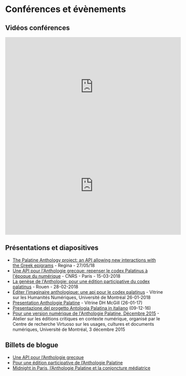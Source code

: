 # Conférences et évènements

## Vidéos conférences
<iframe width="560" height="315" src="https://www.youtube.com/embed/lQ_cqfWLbQ0" frameborder="0" allow="autoplay; encrypted-media" allowfullscreen></iframe>
<br/>
<iframe width="560" height="315" src="https://www.youtube.com/embed/YK21jideSTI" frameborder="0" allow="autoplay; encrypted-media" allowfullscreen></iframe>

## Présentations et diapositives

- [The Palatine Anthology project: an API allowing new interactions with the Greek epigrams](http://vitalirosati.net/slides/conf-2018-05-27apRegina.html#/) - Regina - 27/05/18
- [Une API pour l'Anthologie grecque: repenser le codex Palatinus à l'époque du numérique](http://vitalirosati.net/slides/conf-2018-03-15ap.html#/) - CNRS - Paris - 15-03-2018
- [La genèse de l'Anthologie: pour une édition participative du codex palatinus](http://vitalirosati.net/slides/conf-2018-02-28ap.html#/)  - Rouen - 28-02-2018
- [Éditer l’imaginaire anthologique: une api pour le codex palatinus](http://vitalirosati.net/slides/conf-2018-01-26ap.html) - Vitrine sur les Humanités Numériques, Université de Montréal 26-01-2018
- [Presentation Anthologie Palatine](http://vitalirosati.net/slides/conf-2017-01-25-anthologie.html#/) - Vitrine DH McGill (26-01-17)
- [Presentazione del progetto Antologia Palatina in italiano](http://vitalirosati.net/slides/conf-2016-12-09-anthologie.html#/) (09-12-16)
- [Pour une version numérique de l'Anthologie Palatine, Décembre 2015](http://vitalirosati.net/slides/conf-2015-04-12-anthologie.html) - Atelier sur les éditions critiques en contexte numérique, organisé par le Centre de recherche Virtuoso sur les usages, cultures et documents numériques, Université de Montréal, 3 décembre 2015

## Billets de blogue
- [Une API pour l’Anthologie grecque](https://movi.hypotheses.org/237)
- [Pour une édition participative de l’Anthologie Palatine](http://blog.sens-public.org/marcellovitalirosati/pour-une-edition-participative-de-lanthologie-palatine/)
- [Midnight in Paris, l’Anthologie Palatine et la conjoncture médiatrice](http://blog.sens-public.org/marcellovitalirosati/midnight-in-paris-lanthologie-palatine-et-la-conjoncture-mediatrice/)
